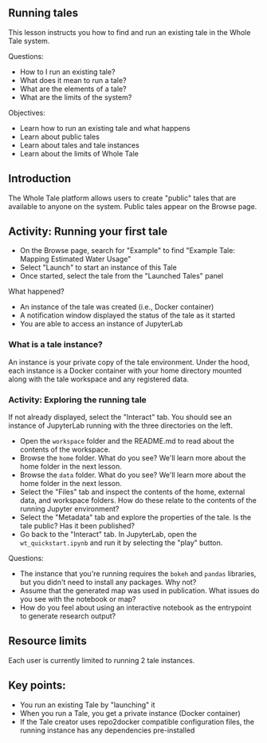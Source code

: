 ## Running tales

This lesson instructs you how to find and run an existing tale in the Whole Tale system.

Questions:
* How to I run an existing tale?
* What does it mean to run a tale?
* What are the elements of a tale?
* What are the limits of the system?

Objectives:
* Learn how to run an existing tale and what happens
* Learn about public tales
* Learn about tales and tale instances
* Learn about the limits of Whole Tale

## Introduction

The Whole Tale platform allows users to create "public" tales that are available to anyone on the system. Public tales appear on the Browse page.

## Activity: Running your first tale

* On the Browse page, search for "Example" to find "Example Tale: Mapping Estimated Water Usage"
* Select "Launch" to start an instance of this Tale
* Once started, select the tale from the "Launched Tales" panel

What happened?
* An instance of the tale was created (i.e., Docker container)
* A notification window displayed the status of the tale as it started
* You are able to access an instance of JupyterLab

### What is a tale instance?
An instance is your private copy of the tale environment. Under the hood,
each instance is a Docker container with your home directory mounted along with
the tale workspace and any registered data.


### Activity: Exploring the running tale
If not already displayed, select the "Interact" tab. You should see an instance
of JupyterLab running with the three directories on the left. 

* Open the `workspace` folder and the README.md to read about the contents of the workspace.
* Browse the `home` folder. What do you see? We'll learn more about the home folder in the next lesson.
* Browse the `data` folder. What do you see? We'll learn more about the home folder in the next lesson.
* Select the "Files" tab and inspect the contents of the home, external data, and workspace folders. How do these relate to the contents of the running Jupyter environment?
* Select the "Metadata" tab and explore the properties of the tale.  Is the tale public?  Has it been published?
* Go back to the "Interact" tab. In JupyterLab, open the `wt_quickstart.ipynb` and run it by selecting the "play" button.

Questions:
* The instance that you're running requires the `bokeh` and `pandas` libraries, but you didn't need to install any packages. Why not?
* Assume that the generated map was used in publication. What issues do you see with the notebook or map?
* How do you feel about using an interactive notebook as the entrypoint to generate research output?

## Resource limits

Each user is currently limited to running 2 tale instances.

## Key points:
* You run an existing Tale by "launching" it
* When you run a Tale, you get a private instance (Docker container)
* If the Tale creator uses repo2docker compatible configuration files, the running instance has any dependencies pre-installed
